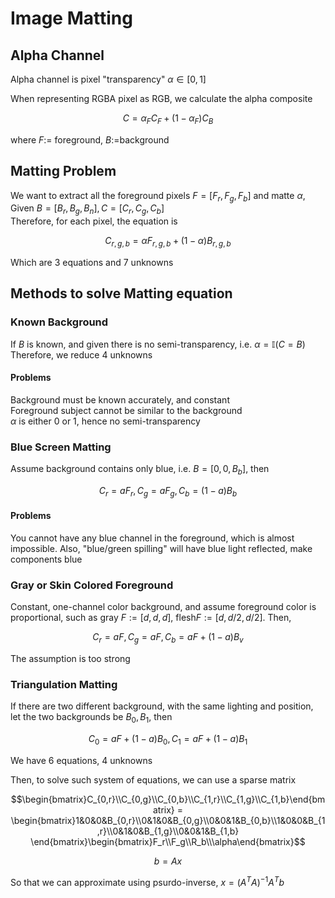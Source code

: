 # Image Matting

## Alpha Channel 
Alpha channel is pixel "transparency" $\alpha\in [0, 1]$  

When representing RGBA pixel as RGB, we calculate the alpha composite   

$$C = \alpha_F C_F + (1-\alpha_F)C_B$$ 

where $F:=$ foreground, $B:=$background

## Matting Problem
We want to extract all the foreground pixels $F = [F_r, F_g, F_b]$ and matte $\alpha$, Given $B=[B_r, B_g, B_n], C=[C_r, C_g, C_b]$  
Therefore, for each pixel, the equation is 

$$C_{r,g,b}=\alpha F_{r,g,b} + (1-\alpha)B_{r,g,b}$$ 

Which are 3 equations and 7 unknowns

## Methods to solve Matting equation

### Known Background
If $B$ is known, and given there is no semi-transparency, i.e. $\alpha = \mathbb I(C=B)$
Therefore, we reduce $4$ unknowns

#### Problems 
Background must be known accurately, and constant  
Foreground subject cannot be similar to the background  
$\alpha$ is either 0 or 1, hence no semi-transparency

### Blue Screen Matting
Assume background contains only blue, i.e. $B = [0, 0, B_b]$, then  

$$C_r = aF_r, C_g = aF_g, C_b = (1-a)B_b$$

#### Problems
You cannot have any blue channel in the foreground, which is almost impossible. Also, "blue/green spilling" will have blue light reflected, make components blue

### Gray or Skin Colored Foreground
Constant, one-channel color background, and assume foreground color is proportional, such as gray $F:= [d, d, d]$, flesh$F:=[d, d/2, d/2]$. Then, 

$$C_r = aF, C_g = aF, C_b = aF + (1-a)B_v$$

The assumption is too strong

### Triangulation Matting
If there are two different background, with the same lighting and position, let the two backgrounds be $B_0, B_1$, then  

$$C_0 = aF + (1-a)B_0, C_1 = aF + (1-a)B_1$$

We have 6 equations, 4 unknowns

Then, to solve such system of equations, we can use a sparse matrix 

$$\begin{bmatrix}C_{0,r}\\C_{0,g}\\C_{0,b}\\C_{1,r}\\C_{1,g}\\C_{1,b}\end{bmatrix}
 = \begin{bmatrix}1&0&0&B_{0,r}\\0&1&0&B_{0,g}\\0&0&1&B_{0,b}\\1&0&0&B_{1,r}\\0&1&0&B_{1,g}\\0&0&1&B_{1,b}
\end{bmatrix}\begin{bmatrix}F_r\\F_g\\R_b\\\alpha\end{bmatrix}$$

$$b = Ax$$

So that we can approximate using psurdo-inverse, $x = (A^TA)^{-1}A^Tb$
